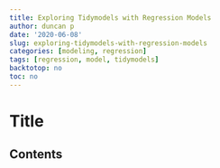 ```yaml
---
title: Exploring Tidymodels with Regression Models
author: duncan p
date: '2020-06-08'
slug: exploring-tidymodels-with-regression-models
categories: [modeling, regression]
tags: [regression, model, tidymodels]
backtotop: no
toc: no
---
```


# Title

<!-- toc -->

## Contents
